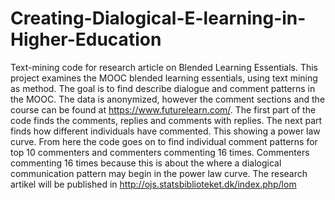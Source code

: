 # Creating-Dialogical-E-learning-in-Higher-Education
Text-mining code for research article on Blended Learning Essentials. 
This project examines the MOOC blended learning essentials, using text mining as method. The goal is to find describe dialogue and comment
patterns in the MOOC. The data is anonymized, however the comment sections and the course can be found at https://www.futurelearn.com/. 
The first part of the code finds the comments, replies and comments with replies.
The next part finds how different individuals have commented. This showing a power law curve. 
From here the code goes on to find individual comment patterns for top 10 commenters and commenters commenting 16 times. Commenters
commenting 16 times because this is about the where a dialogical communication pattern may begin in the power law curve. 
The research artikel will be published in http://ojs.statsbiblioteket.dk/index.php/lom
